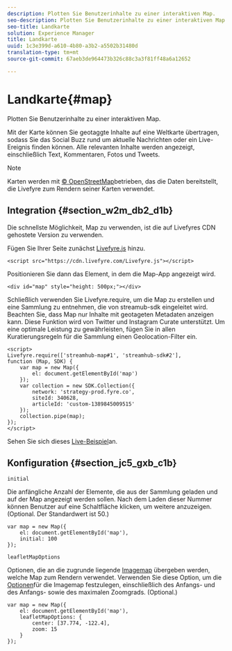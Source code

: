 ```yaml
---
description: Plotten Sie Benutzerinhalte zu einer interaktiven Map.
seo-description: Plotten Sie Benutzerinhalte zu einer interaktiven Map.
seo-title: Landkarte
solution: Experience Manager
title: Landkarte
uuid: 1c3e399d-a610-4b80-a3b2-a5502b31480d
translation-type: tm+mt
source-git-commit: 67aeb3de964473b326c88c3a3f81ff48a6a12652

---
```



# Landkarte{#map}

Plotten Sie Benutzerinhalte zu einer interaktiven Map.

Mit der Karte können Sie geotaggte Inhalte auf eine Weltkarte übertragen, sodass Sie das Social Buzz rund um aktuelle Nachrichten oder ein Live-Ereignis finden können. Alle relevanten Inhalte werden angezeigt, einschließlich Text, Kommentaren, Fotos und Tweets.

>[!NOTE]
>
>Karten werden mit [© OpenStreetMap](https://www.openstreetmap.org/copyright)betrieben, das die Daten bereitstellt, die Livefyre zum Rendern seiner Karten verwendet.

## Integration {#section_w2m_db2_d1b}

Die schnellste Möglichkeit, Map zu verwenden, ist die auf Livefyres CDN gehostete Version zu verwenden.

Fügen Sie Ihrer Seite zunächst [Livefyre.js](https://github.com/Livefyre/Livefyre.js) hinzu.

```
<script src="https://cdn.livefyre.com/Livefyre.js"></script> 
```

Positionieren Sie dann das Element, in dem die Map-App angezeigt wird.

```
<div id="map" style="height: 500px;"></div>
```

Schließlich verwenden Sie Livefyre.require, um die Map zu erstellen und eine Sammlung zu entnehmen, die von streamub-sdk eingeleitet wird. Beachten Sie, dass Map nur Inhalte mit geotageten Metadaten anzeigen kann. Diese Funktion wird von Twitter und Instagram Curate unterstützt. Um eine optimale Leistung zu gewährleisten, fügen Sie in allen Kuratierungsregeln für die Sammlung einen Geolocation-Filter ein.

```
<script> 
Livefyre.require(['streamhub-map#1', 'streamhub-sdk#2'], 
function (Map, SDK) { 
    var map = new Map({ 
        el: document.getElementById('map') 
    }); 
    var collection = new SDK.Collection({ 
        network: 'strategy-prod.fyre.co', 
        siteId: 340628, 
        articleId: 'custom-1389845009515' 
    }); 
    collection.pipe(map); 
}); 
</script>
```

Sehen Sie sich dieses [Live-Beispiel](https://codepen.io/cheung31/pen/wkmbF)an.

## Konfiguration {#section_jc5_gxb_c1b}

`initial`

Die anfängliche Anzahl der Elemente, die aus der Sammlung geladen und auf der Map angezeigt werden sollen. Nach dem Laden dieser Nummer können Benutzer auf eine Schaltfläche klicken, um weitere anzuzeigen. (Optional. Der Standardwert ist 50.)

```
var map = new Map({ 
    el: document.getElementById('map'), 
    initial: 100 
});
```

`leafletMapOptions`

Optionen, die an die zugrunde liegende [Imagemap](https://leafletjs.com/) übergeben werden, welche Map zum Rendern verwendet. Verwenden Sie diese Option, um die [Optionen](https://leafletjs.com/reference.html#map-options)für die Imagemap festzulegen, einschließlich des Anfangs- und des Anfangs- sowie des maximalen Zoomgrads. (Optional.)

```
var map = new Map({ 
    el: document.getElementById('map'), 
    leafletMapOptions: { 
        center: [37.774, -122.4], 
        zoom: 15 
    } 
});
```

